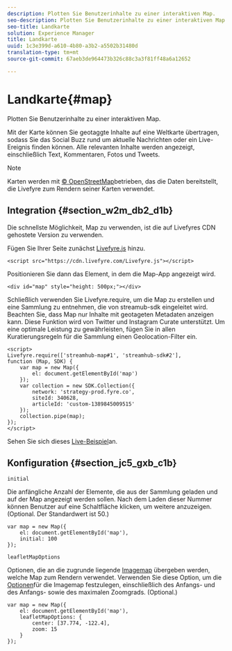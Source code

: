 ```yaml
---
description: Plotten Sie Benutzerinhalte zu einer interaktiven Map.
seo-description: Plotten Sie Benutzerinhalte zu einer interaktiven Map.
seo-title: Landkarte
solution: Experience Manager
title: Landkarte
uuid: 1c3e399d-a610-4b80-a3b2-a5502b31480d
translation-type: tm+mt
source-git-commit: 67aeb3de964473b326c88c3a3f81ff48a6a12652

---
```



# Landkarte{#map}

Plotten Sie Benutzerinhalte zu einer interaktiven Map.

Mit der Karte können Sie geotaggte Inhalte auf eine Weltkarte übertragen, sodass Sie das Social Buzz rund um aktuelle Nachrichten oder ein Live-Ereignis finden können. Alle relevanten Inhalte werden angezeigt, einschließlich Text, Kommentaren, Fotos und Tweets.

>[!NOTE]
>
>Karten werden mit [© OpenStreetMap](https://www.openstreetmap.org/copyright)betrieben, das die Daten bereitstellt, die Livefyre zum Rendern seiner Karten verwendet.

## Integration {#section_w2m_db2_d1b}

Die schnellste Möglichkeit, Map zu verwenden, ist die auf Livefyres CDN gehostete Version zu verwenden.

Fügen Sie Ihrer Seite zunächst [Livefyre.js](https://github.com/Livefyre/Livefyre.js) hinzu.

```
<script src="https://cdn.livefyre.com/Livefyre.js"></script> 
```

Positionieren Sie dann das Element, in dem die Map-App angezeigt wird.

```
<div id="map" style="height: 500px;"></div>
```

Schließlich verwenden Sie Livefyre.require, um die Map zu erstellen und eine Sammlung zu entnehmen, die von streamub-sdk eingeleitet wird. Beachten Sie, dass Map nur Inhalte mit geotageten Metadaten anzeigen kann. Diese Funktion wird von Twitter und Instagram Curate unterstützt. Um eine optimale Leistung zu gewährleisten, fügen Sie in allen Kuratierungsregeln für die Sammlung einen Geolocation-Filter ein.

```
<script> 
Livefyre.require(['streamhub-map#1', 'streamhub-sdk#2'], 
function (Map, SDK) { 
    var map = new Map({ 
        el: document.getElementById('map') 
    }); 
    var collection = new SDK.Collection({ 
        network: 'strategy-prod.fyre.co', 
        siteId: 340628, 
        articleId: 'custom-1389845009515' 
    }); 
    collection.pipe(map); 
}); 
</script>
```

Sehen Sie sich dieses [Live-Beispiel](https://codepen.io/cheung31/pen/wkmbF)an.

## Konfiguration {#section_jc5_gxb_c1b}

`initial`

Die anfängliche Anzahl der Elemente, die aus der Sammlung geladen und auf der Map angezeigt werden sollen. Nach dem Laden dieser Nummer können Benutzer auf eine Schaltfläche klicken, um weitere anzuzeigen. (Optional. Der Standardwert ist 50.)

```
var map = new Map({ 
    el: document.getElementById('map'), 
    initial: 100 
});
```

`leafletMapOptions`

Optionen, die an die zugrunde liegende [Imagemap](https://leafletjs.com/) übergeben werden, welche Map zum Rendern verwendet. Verwenden Sie diese Option, um die [Optionen](https://leafletjs.com/reference.html#map-options)für die Imagemap festzulegen, einschließlich des Anfangs- und des Anfangs- sowie des maximalen Zoomgrads. (Optional.)

```
var map = new Map({ 
    el: document.getElementById('map'), 
    leafletMapOptions: { 
        center: [37.774, -122.4], 
        zoom: 15 
    } 
});
```

